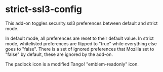 strict-ssl3-config
==================

This add-on toggles security.ssl3 preferences between default and strict mode.

In default mode, all preferences are reset to their default value.
In strict mode, whitelisted preferences are flipped to "true" while everything
else goes to "false".
There is a set of ignored preferences that Mozilla set to "false" by default,
these are ignored by the add-on.

The padlock icon is a modified Tango! "emblem-readonly" icon.

